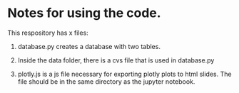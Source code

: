# Notes for using the code.

This respository has x files:

1) database.py creates a database with two tables. 

2) Inside the data folder, there is a cvs file that is used in database.py

3) plotly.js is a js file necessary for exporting plotly plots to html slides. The file should be in the same directory as the jupyter notebook. 
